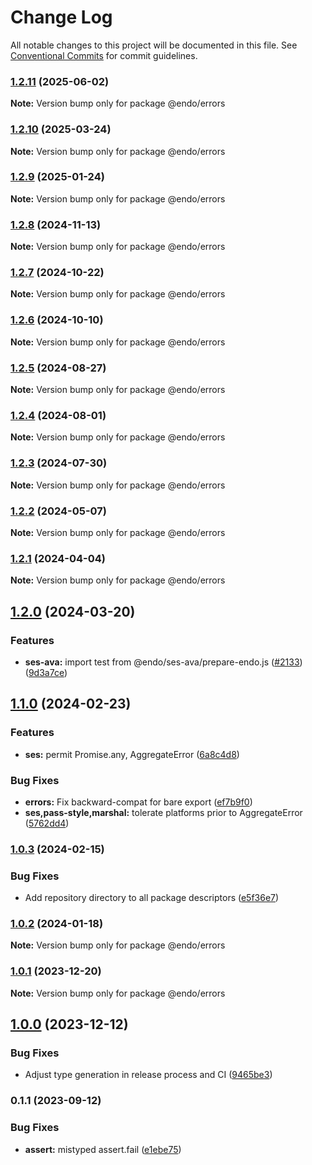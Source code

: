 # Change Log

All notable changes to this project will be documented in this file.
See [Conventional Commits](https://conventionalcommits.org) for commit guidelines.

### [1.2.11](https://github.com/endojs/endo/compare/@endo/errors@1.2.10...@endo/errors@1.2.11) (2025-06-02)

**Note:** Version bump only for package @endo/errors





### [1.2.10](https://github.com/endojs/endo/compare/@endo/errors@1.2.9...@endo/errors@1.2.10) (2025-03-24)

**Note:** Version bump only for package @endo/errors





### [1.2.9](https://github.com/endojs/endo/compare/@endo/errors@1.2.8...@endo/errors@1.2.9) (2025-01-24)

**Note:** Version bump only for package @endo/errors





### [1.2.8](https://github.com/endojs/endo/compare/@endo/errors@1.2.7...@endo/errors@1.2.8) (2024-11-13)

**Note:** Version bump only for package @endo/errors





### [1.2.7](https://github.com/endojs/endo/compare/@endo/errors@1.2.6...@endo/errors@1.2.7) (2024-10-22)

**Note:** Version bump only for package @endo/errors





### [1.2.6](https://github.com/endojs/endo/compare/@endo/errors@1.2.5...@endo/errors@1.2.6) (2024-10-10)

**Note:** Version bump only for package @endo/errors





### [1.2.5](https://github.com/endojs/endo/compare/@endo/errors@1.2.4...@endo/errors@1.2.5) (2024-08-27)

**Note:** Version bump only for package @endo/errors





### [1.2.4](https://github.com/endojs/endo/compare/@endo/errors@1.2.3...@endo/errors@1.2.4) (2024-08-01)

**Note:** Version bump only for package @endo/errors





### [1.2.3](https://github.com/endojs/endo/compare/@endo/errors@1.2.2...@endo/errors@1.2.3) (2024-07-30)

**Note:** Version bump only for package @endo/errors





### [1.2.2](https://github.com/endojs/endo/compare/@endo/errors@1.2.1...@endo/errors@1.2.2) (2024-05-07)

**Note:** Version bump only for package @endo/errors





### [1.2.1](https://github.com/endojs/endo/compare/@endo/errors@1.2.0...@endo/errors@1.2.1) (2024-04-04)

**Note:** Version bump only for package @endo/errors





## [1.2.0](https://github.com/endojs/endo/compare/@endo/errors@1.1.0...@endo/errors@1.2.0) (2024-03-20)


### Features

* **ses-ava:** import test from @endo/ses-ava/prepare-endo.js ([#2133](https://github.com/endojs/endo/issues/2133)) ([9d3a7ce](https://github.com/endojs/endo/commit/9d3a7ce150b6fd6fe7c8c4cc43da411e981731ac))



## [1.1.0](https://github.com/endojs/endo/compare/@endo/errors@1.0.3...@endo/errors@1.1.0) (2024-02-23)


### Features

* **ses:** permit Promise.any, AggregateError ([6a8c4d8](https://github.com/endojs/endo/commit/6a8c4d8795c991cdaf542d5dcb691aae4e989d79))


### Bug Fixes

* **errors:** Fix backward-compat for bare export ([ef7b9f0](https://github.com/endojs/endo/commit/ef7b9f041e8e3dc2ba92660b0ea918612d7c5bef))
* **ses,pass-style,marshal:** tolerate platforms prior to AggregateError ([5762dd4](https://github.com/endojs/endo/commit/5762dd48e814e2e8435f666019e527d982eddbbd))



### [1.0.3](https://github.com/endojs/endo/compare/@endo/errors@1.0.2...@endo/errors@1.0.3) (2024-02-15)


### Bug Fixes

* Add repository directory to all package descriptors ([e5f36e7](https://github.com/endojs/endo/commit/e5f36e7a321c13ee25e74eb74d2a5f3d7517119c))



### [1.0.2](https://github.com/endojs/endo/compare/@endo/errors@1.0.1...@endo/errors@1.0.2) (2024-01-18)

**Note:** Version bump only for package @endo/errors





### [1.0.1](https://github.com/endojs/endo/compare/@endo/errors@1.0.0...@endo/errors@1.0.1) (2023-12-20)

**Note:** Version bump only for package @endo/errors





## [1.0.0](https://github.com/endojs/endo/compare/@endo/errors@0.1.1...@endo/errors@1.0.0) (2023-12-12)


### Bug Fixes

* Adjust type generation in release process and CI ([9465be3](https://github.com/endojs/endo/commit/9465be369e53167815ca444f6293a8e9eb48501d))



### 0.1.1 (2023-09-12)


### Bug Fixes

* **assert:** mistyped assert.fail ([e1ebe75](https://github.com/endojs/endo/commit/e1ebe75845e21470b2b732a6417d35c4106df6b8))
